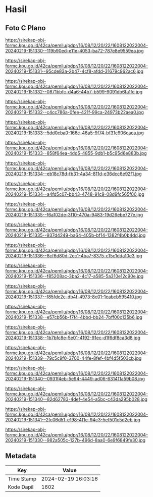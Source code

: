 # Hasil

## Foto C Plano

https://sirekap-obj-formc.kpu.go.id/42ca/pemilu/pdpr/16/08/12/20/22/1608122022004-20240219-151330--119b90ed-e11e-4053-ba72-787e8e9559ea.jpg

https://sirekap-obj-formc.kpu.go.id/42ca/pemilu/pdpr/16/08/12/20/22/1608122022004-20240219-151331--95cde83a-2b47-4cf8-afdd-31679c962ac6.jpg

https://sirekap-obj-formc.kpu.go.id/42ca/pemilu/pdpr/16/08/12/20/22/1608122022004-20240219-151332--0871bbfc-d4a6-44b7-b599-9091db6fa1fe.jpg

https://sirekap-obj-formc.kpu.go.id/42ca/pemilu/pdpr/16/08/12/20/22/1608122022004-20240219-151332--c4cc786a-0fee-421f-99ca-24973b22aea0.jpg

https://sirekap-obj-formc.kpu.go.id/42ca/pemilu/pdpr/16/08/12/20/22/1608122022004-20240219-151333--5dd0cba0-166c-46a5-9f74-bf31c906caca.jpg

https://sirekap-obj-formc.kpu.go.id/42ca/pemilu/pdpr/16/08/12/20/22/1608122022004-20240219-151333--858f64ea-4dd5-4855-9db1-b5c95d6e883b.jpg

https://sirekap-obj-formc.kpu.go.id/42ca/pemilu/pdpr/16/08/12/20/22/1608122022004-20240219-151334--eb18c78d-fb31-4a34-811d-e36dcc6e92f1.jpg

https://sirekap-obj-formc.kpu.go.id/42ca/pemilu/pdpr/16/08/12/20/22/1608122022004-20240219-151334--a4fd5c07-bb43-4748-91c9-08d9fc565f00.jpg

https://sirekap-obj-formc.kpu.go.id/42ca/pemilu/pdpr/16/08/12/20/22/1608122022004-20240219-151335--f6a102de-3f10-470a-9483-19d26ebe727e.jpg

https://sirekap-obj-formc.kpu.go.id/42ca/pemilu/pdpr/16/08/12/20/22/1608122022004-20240219-151335--937d4249-ba64-405b-bf14-1382f4b0b4dd.jpg

https://sirekap-obj-formc.kpu.go.id/42ca/pemilu/pdpr/16/08/12/20/22/1608122022004-20240219-151336--8cf6d80d-2ec1-4ba7-8375-c15c1dda10e3.jpg

https://sirekap-obj-formc.kpu.go.id/42ca/pemilu/pdpr/16/08/12/20/22/1608122022004-20240219-151336--f85208ac-3ba2-4c17-a585-5a310e12c90e.jpg

https://sirekap-obj-formc.kpu.go.id/42ca/pemilu/pdpr/16/08/12/20/22/1608122022004-20240219-151337--f85fde2c-db4f-4973-8c01-1eabcb595410.jpg

https://sirekap-obj-formc.kpu.go.id/42ca/pemilu/pdpr/16/08/12/20/22/1608122022004-20240219-151338--e57cb56b-f7f4-4bbd-bb24-7bff00c135b6.jpg

https://sirekap-obj-formc.kpu.go.id/42ca/pemilu/pdpr/16/08/12/20/22/1608122022004-20240219-151338--1b7bfc8e-5e01-4192-91ec-d1f6df8ca3d8.jpg

https://sirekap-obj-formc.kpu.go.id/42ca/pemilu/pdpr/16/08/12/20/22/1608122022004-20240219-151339--79c5c9f0-3700-44fe-8fef-4bf4d5f503cb.jpg

https://sirekap-obj-formc.kpu.go.id/42ca/pemilu/pdpr/16/08/12/20/22/1608122022004-20240219-151340--0931f4eb-5e94-4449-ad06-631411a59b08.jpg

https://sirekap-obj-formc.kpu.go.id/42ca/pemilu/pdpr/16/08/12/20/22/1608122022004-20240219-151340--82d62783-4def-4e54-a5bc-c43da295b028.jpg

https://sirekap-obj-formc.kpu.go.id/42ca/pemilu/pdpr/16/08/12/20/22/1608122022004-20240219-151341--2fc06d51-e198-4f1e-94c3-5ef501c5d2eb.jpg

https://sirekap-obj-formc.kpu.go.id/42ca/pemilu/pdpr/16/08/12/20/22/1608122022004-20240219-151330--982a505c-127b-496d-8aa0-6e9f6849fe30.jpg


## Metadata

| Key        | Value               |
| ---------- | ------------------- |
| Time Stamp | 2024-02-19 16:03:16 |
| Kode Dapil | 1602                |



